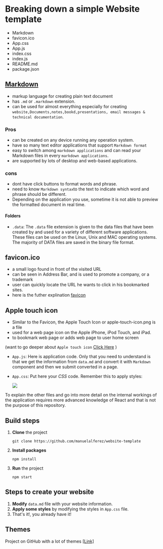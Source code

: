 # Breaking down a simple Website template 
- Markdown
- favicon.ico
- App.css
- App.js
- index.css
- index.js
- README.md
- package.json

## [Markdown](https://www.markdownguide.org/)
- markup language for creating plain text document
- has `.md` or `.markdown` extension.
- can be used for almost everything especially for creating  `website,Documents,notes,bookd,presentations, email messages & technical documentation`.

### Pros
- can be created on any device running any operation system.
- have so many text editor applications that support `Markdown format` 
- easy to switch among `markdown applications` and can read your Markdown files in every `markdown applications`.
- are supported by lots of desktop and web-based applications.
           
### cons
- dont have click buttons to format words and phrase.
- need to know `Markdown syntax`to the text to indicate which word and phrase should be different.
- Depending on the application you use, sometime it is not able to preview the formatted document in real time.


#### Folders

* `.data`: The `.data` file extension is given to the data files that have been created by and used for a variety of different software applications. These files can be used on the Linux, Unix and MAC operating systems. The majority of DATA files are saved in the binary file format.

## favicon.ico
- a small logo found in front of the visited URL
- can be seen in Address Bar, and is used to promote a company, or a trademark 
- user can quickly locate the URL he wants to click in his bookmarked sites.
- here is the futher explination [favicon](https://en.wikipedia.org/wiki/Favicon) 

## Apple touch icon  
- Similar to the Favicon, the Apple Touch Icon or apple-touch-icon.png is a file 
- used for a web page icon on the Apple iPhone, iPod Touch, and iPad. 
- to bookmark web page or adds web page to user home screen

(want to go deeper about `Apple touch icon` [Click Here](https://www.fastcomet.com/blog/what-is-an-apple-touch-icon-and-how-to-add-it) )
 
* `App.js`: Here is application code. Only that you need to understand is that we get the information from `data.md` and convert it with `Markdown` component and then we submit converted in a page.  

* `App.css`: Put here your *CSS* code. Remember this to apply styles: 

  ![](http://i.imgur.com/RvU3pmS.png)

To explain the other files and go into more detail on the internal workings of the application requires more advanced knowledge of React and that is not the purpose of this repository.



## Build steps

1. **Clone** the project

   ```
   git clone https://github.com/manuelalferez/website-template
   ```

2. **Install packages**

   ```
   npm install
   ```

3. **Run** the project

   ```
   npm start
   ```



## Steps to create your website

1. **Modify** `data.md` file with your website information. 
2. **Apply some styles** by modifying the styles in `App.css` file.
3. That's it!, you already have it!



## Themes 

Project on GitHub with a lot of themes [[Link]](https://github.com/mixu/markdown-styles)

[favicon]: https://en.wikipedia.org/wiki/Favicon   
